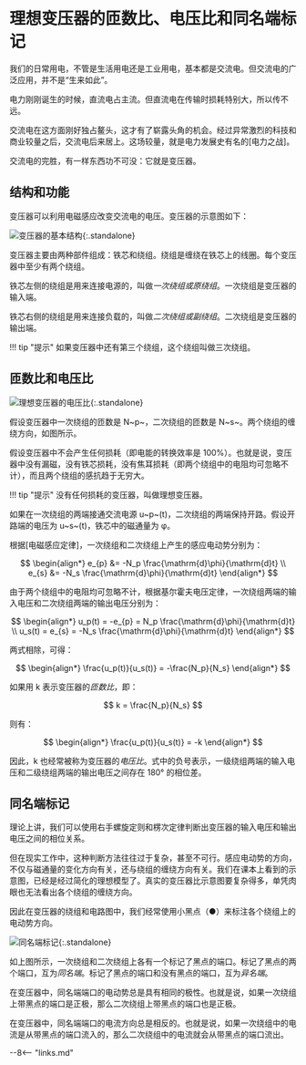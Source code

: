 # 理想变压器的匝数比、电压比和同名端标记

我们的日常用电，不管是生活用电还是工业用电，基本都是交流电。但交流电的广泛应用，并不是“生来如此”。

电力刚刚诞生的时候，直流电占主流。但直流电在传输时损耗特别大，所以传不远。

交流电在这方面刚好独占鳌头，这才有了崭露头角的机会。经过异常激烈的科技和商业较量之后，交流电后来居上。这场较量，就是电力发展史有名的[电力之战]。

交流电的完胜，有一样东西功不可没：它就是变压器。

## 结构和功能

变压器可以利用电磁感应改变交流电的电压。变压器的示意图如下：

![变压器的基本结构](https://pic4.zhimg.com/v2-355072f5240efa41db3d234190f45add_1440w.jpg "变压器的基本结构"){:.standalone}

变压器主要由两种部件组成：铁芯和绕组。绕组是缠绕在铁芯上的线圈。每个变压器中至少有两个绕组。

铁芯左侧的绕组是用来连接电源的，叫做*一次绕组或原绕组*。一次绕组是变压器的输入端。

铁芯右侧的绕组是用来连接负载的，叫做*二次绕组或副绕组*。二次绕组是变压器的输出端。

!!! tip "提示"
    如果变压器中还有第三个绕组，这个绕组叫做三次绕组。

## 匝数比和电压比

![理想变压器的电压比](https://pic1.zhimg.com/v2-72cbb5cc810b7c8e46b0cb4eef23a73a_1440w.jpg "理想变压器的电压比"){:.standalone}

假设变压器中一次绕组的匝数是 N~p~，二次绕组的匝数是 N~s~。两个绕组的缠绕方向，如图所示。

假设变压器中不会产生任何损耗（即电能的转换效率是 100%）。也就是说，变压器中没有漏磁，没有铁芯损耗，没有焦耳损耗（即两个绕组中的电阻均可忽略不计），而且两个绕组的感抗趋于无穷大。

!!! tip "提示"
    没有任何损耗的变压器，叫做理想变压器。

如果在一次绕组的两端接通交流电源 u~p~(t)，二次绕组的两端保持开路。假设开路端的电压为 u~s~(t)，铁芯中的磁通量为 φ。

根据[电磁感应定律]，一次绕组和二次绕组上产生的感应电动势分别为：

$$
\begin{align*}
  e_{p} &= -N_p \frac{\mathrm{d}\phi}{\mathrm{d}t} \\
  e_{s} &= -N_s \frac{\mathrm{d}\phi}{\mathrm{d}t}
\end{align*}
$$

由于两个绕组中的电阻均可忽略不计，根据基尔霍夫电压定律，一次绕组两端的输入电压和二次绕组两端的输出电压分别为：

$$
\begin{align*}
  u_p(t) = -e_{p} = N_p \frac{\mathrm{d}\phi}{\mathrm{d}t} \\
  u_s(t) = e_{s} = -N_s \frac{\mathrm{d}\phi}{\mathrm{d}t}
\end{align*}
$$

两式相除，可得：

$$
\begin{align*}
  \frac{u_p(t)}{u_s(t)} = -\frac{N_p}{N_s}
\end{align*}
$$

如果用 k 表示变压器的*匝数比*，即：

$$
k = \frac{N_p}{N_s}
$$

则有：

$$
\begin{align*}
  \frac{u_p(t)}{u_s(t)} = -k
\end{align*}
$$

因此，k 也经常被称为变压器的*电压比*。式中的负号表示，一级绕组两端的输入电压和二级绕组两端的输出电压之间存在 180° 的相位差。

## 同名端标记

理论上讲，我们可以使用右手螺旋定则和楞次定律判断出变压器的输入电压和输出电压之间的相位关系。

但在现实工作中，这种判断方法往往过于复杂，甚至不可行。感应电动势的方向，不仅与磁通量的变化方向有关，还与绕组的缠绕方向有关。我们在课本上看到的示意图，已经是经过简化的理想模型了。真实的变压器比示意图要复杂得多，单凭肉眼也无法看出各个绕组的缠绕方向。

因此在变压器的绕组和电路图中，我们经常使用小黑点（●）来标注各个绕组上的电动势方向。

![同名端标记](https://picx.zhimg.com/v2-239ab4ea6e4f34434477d912cc940091_1440w.jpg "同名端标记"){:.standalone}

如上图所示，一次绕组和二次绕组上各有一个标记了黑点的端口。标记了黑点的两个端口，互为*同名端*。标记了黑点的端口和没有黑点的端口，互为*异名端*。

在变压器中，同名端端口的电动势总是具有相同的极性。也就是说，如果一次绕组上带黑点的端口是正极，那么二次绕组上带黑点的端口也是正极。

在变压器中，同名端端口的电流方向总是相反的。也就是说，如果一次绕组中的电流是从带黑点的端口流入的，那么二次绕组中的电流就会从带黑点的端口流出。

--8<-- "links.md"